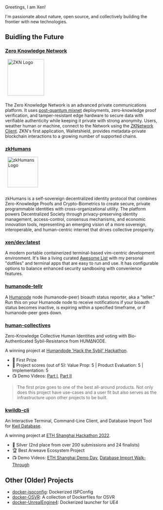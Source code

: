 Greetings, I am Xen!

I'm passionate about nature, open source, and collectively building the frontier with new technologies.

## Buidling the Future

### [Zero Knowledge Network](https://github.com/ZeroKnowledgeNetwork)

<a href="https://zknet.io">
<img src="https://avatars.githubusercontent.com/u/167339330" alt="ZKN Logo" width="120" height="120" style="vertical-align: middle; margin-left: 8px; margin-bottom: 8px;">
</a>

The Zero Knowledge Network is an advanced private communications platform. It uses [post-quantum mixnet](https://github.com/katzenpost/katzenpost) deployments, zero-knowledge proof verification, and tamper-resistant edge hardware to secure data with verifiable authenticity while keeping it private with strong anonymity. Users, weather human or machine, connect to the Network using the [ZKNetwork Client](https://github.com/ZeroKnowledgeNetwork/client). ZKN's first application, Walletshield, provides metadata-private blockchain interactions to a growing number of supported chains.

### [zkHumans](https://github.com/zkHumans)

<a href="https://zkhumans.io">
<img src="https://avatars.githubusercontent.com/u/111014478" alt="zkHumans Logo" width="100" height="100" style="vertical-align: middle; margin-left: 8px; margin-bottom: 14px;">
</a>

zkHumans is a self-sovereign decentralized identity protocol that combines Zero-Knowledge Proofs and Crypto-Biometrics to create secure, private programmable identities with cross-organizational utility. The platform powers Decentralized Society through privacy-preserving identity management, access-control, consensus mechanisms, and economic innovation tools, representing an emerging vision of a more sovereign, interoperable, and human-centric internet that drives collective prosperity.

### [xen/dev:latest](https://github.com/xendarboh/xendev)

A modern portable containerized terminal-based vim-centric development
environment. It's like a living curated [Awesome
List](https://github.com/sindresorhus/awesome) with my personal "dotfiles" and
terminal apps that are easy to run and use. It has configurable options to
balance enhanced security sandboxing with convenience features.

### [humanode-tellr](https://github.com/xendarboh/humanode-tellr)

A [Humanode](https://humanode.io/) node (humanode-peer) bioauth status reporter, aka a "teller." Run this on your Humanode node to receive notifications if your bioauth status becomes inactive, is expiring within a specified timeframe, or if humanode-peer goes down.

### [human-collectives](https://github.com/xendarboh/human-collectives)

Zero-Knowledge Collective Human Identities and voting with Bio-Authenticated Sybil-Resistance from HUMΔNODE.

A winning project at [Humandode 'Hack the Sybil' Hackathon](https://blog.humanode.io/announcing-hack-the-sybil-hackathon-winners/).

- 🏅️ First Prize
- 💯 Project scores (out of 5): Value Prop: 5 | Product Evaluation: 5 | Implementation: 5
- 📺 Demo Videos: [Part I](https://youtu.be/dfVqSXyIehI), [Part II](https://youtu.be/FqeJevby_7o)

> The first prize goes to one of the best all-around products. Not only does this project have use-cases and a user fit but also serves as the infrastructure upon other projects to be built.

### [kwildb-cli](https://github.com/xendarboh/kwildb-cli)

An Interactive Terminal, Command-Line Client, and Database Import Tool for [Kwil Database](https://kwil.com/).

A winning project at [ETH Shanghai Hackathon 2022](https://medium.com/@ethshanghai/announcing-winners-of-the-eth-shanghai-hackathon-2022-4ebacdf660d2).

- 🥈 Silver (2nd place from over 200 submissions and 24 finalists)
- 🏆 Best Arweave Ecosystem Project
- 📺 Demo Videos: [ETH Shanghai Demo Day](https://youtu.be/iQye3XvyAhM?t=9836), [Database Import Walk-Through](https://youtu.be/Oeaq1yXiYxs)

## Other (Older) Projects

- [docker-ispconfig](https://github.com/xendarboh/docker-ispconfig): Dockerized ISPConfig
- [docker-OSVR](https://github.com/xendarboh/docker-OSVR): A collection of Dockerfiles for OSVR
- [docker-UnrealEngine4](https://github.com/xendarboh/docker-UnrealEngine4): Dockerized launcher for UE4
